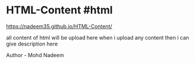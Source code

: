 # HTML-Content #html
https://nadeem35.github.io/HTML-Content/

all content of html will be upload here 
when i upload any content then i can give description here


Author - Mohd Nadeem
